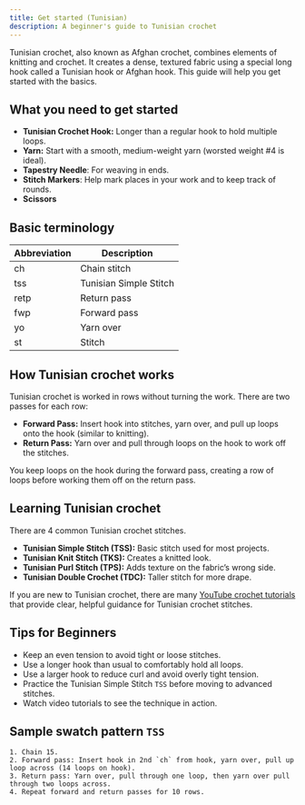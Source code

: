 ```yaml
---
title: Get started (Tunisian)
description: A beginner's guide to Tunisian crochet
---
```

Tunisian crochet, also known as Afghan crochet, combines elements of knitting and crochet. It creates a dense, textured fabric using a special long hook called a Tunisian hook or Afghan hook. This guide will help you get started with the basics.

## What you need to get started

- **Tunisian Crochet Hook:** Longer than a regular hook to hold multiple loops.
- **Yarn:** Start with a smooth, medium-weight yarn (worsted weight #4 is ideal).
- **Tapestry Needle**: For weaving in ends.
- **Stitch Markers**: Help mark places in your work and to keep track of rounds.
- **Scissors**

## Basic terminology

| Abbreviation | Description                   |
|--------------|-------------------------------|
| ch           | Chain stitch                  |
| tss          | Tunisian Simple Stitch        |
| retp         | Return pass                  |
| fwp          | Forward pass                 |
| yo           | Yarn over                    |
| st           | Stitch                       |

## How Tunisian crochet works

Tunisian crochet is worked in rows without turning the work. There are two passes for each row:

- **Forward Pass:** Insert hook into stitches, yarn over, and pull up loops onto the hook (similar to knitting).
- **Return Pass:** Yarn over and pull through loops on the hook to work off the stitches. 

You keep loops on the hook during the forward pass, creating a row of loops before working them off on the return pass.

## Learning Tunisian crochet
 
 There are 4 common Tunisian crochet stitches.
 - **Tunisian Simple Stitch (TSS):** Basic stitch used for most projects.
- **Tunisian Knit Stitch (TKS):** Creates a knitted look.
- **Tunisian Purl Stitch (TPS):** Adds texture on the fabric’s wrong side.
- **Tunisian Double Crochet (TDC):** Taller stitch for more drape.

If you are new to Tunisian crochet, there are many [YouTube crochet tutorials](https://www.youtube.com/results?search_query=crochet+tutorials) that provide clear, helpful guidance for Tunisian crochet stitches.

## Tips for Beginners

- Keep an even tension to avoid tight or loose stitches.
- Use a longer hook than usual to comfortably hold all loops.
- Use a larger hook to reduce curl and avoid overly tight tension.  
- Practice the Tunisian Simple Stitch `TSS` before moving to advanced stitches.
- Watch video tutorials to see the technique in action.

## Sample swatch pattern `TSS`

```plaintext
1. Chain 15.
2. Forward pass: Insert hook in 2nd `ch` from hook, yarn over, pull up loop across (14 loops on hook).
3. Return pass: Yarn over, pull through one loop, then yarn over pull through two loops across.
4. Repeat forward and return passes for 10 rows.
```